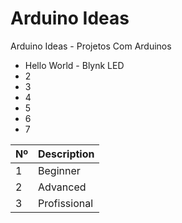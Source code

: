 # Arduino Ideas

<p>Arduino Ideas - Projetos Com Arduinos</p>
<ul>
	<li>Hello World - Blynk LED</li>
	<li>2</li>
	<li>3</li>
	<li>4</li>
	<li>5</li>
	<li>6</li>
	<li>7</li>
</ul>

| Nº          | Description         |
| ----------- | -----------         |
| 1           | Beginner            |
| 2           | Advanced            |
| 3           | Profissional        |